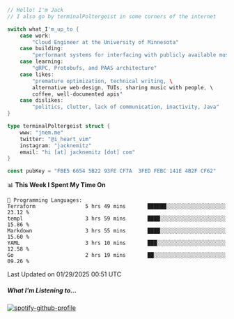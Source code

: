 ```go
// Hello! I'm Jack
// I also go by terminalPoltergeist in some corners of the internet

switch what_I'm_up_to {
    case work:
        "Cloud Engineer at the University of Minnesota"
    case building:
        "performant systems for interfacing with publicly available music datasets"
    case learning:
        "gRPC, Protobufs, and PAAS architecture"
    case likes:
        "premature optimization, technical writing, \
        alternative web-design, TUIs, sharing music with people, \
        coffee, well-documented apis"
    case dislikes:
        "politics, clutter, lack of communication, inactivity, Java"
}

type terminalPoltergeist struct {
    www: "jnem.me"
    twitter: "@i_heart_vim"
    instagram: "jacknemitz"
    email: "hi [at] jacknemitz [dot] com"
}

const pubKey = "FBE5 6654 5B22 93FE CF7A  3FED FEBC 141E 4B2F CF62"
```

<!--START_SECTION:waka-->
📊 **This Week I Spent My Time On** 

```text
💬 Programming Languages: 
Terraform                5 hrs 49 mins       ██████░░░░░░░░░░░░░░░░░░░   23.12 % 
templ                    3 hrs 59 mins       ████░░░░░░░░░░░░░░░░░░░░░   15.86 % 
Markdown                 3 hrs 55 mins       ████░░░░░░░░░░░░░░░░░░░░░   15.60 % 
YAML                     3 hrs 10 mins       ███░░░░░░░░░░░░░░░░░░░░░░   12.58 % 
Go                       2 hrs 19 mins       ██░░░░░░░░░░░░░░░░░░░░░░░   09.26 % 
```


 Last Updated on 01/29/2025 00:51 UTC
<!--END_SECTION:waka-->

##### What I'm Listening to...

[![spotify-github-profile](https://jnem.me/listening-item?maxAge=2592000)](https://jnem.me/listening)
